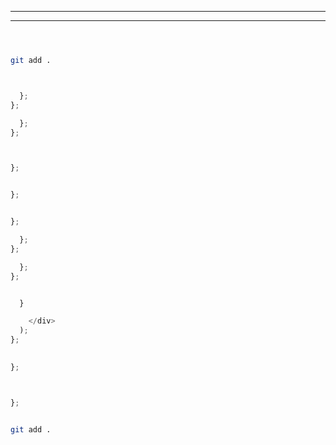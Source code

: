 
________________________________________________________________________________
________________________________________________________________________________



```sh
```


```sh
```


```sh
```


```sh
git add .
```









```js
```


```js
```



```js
  };
};

  };
};

```


```js
```


```js

};

```



```js

};
```


```js

};
```






```js
  };
};

  };
};

```


```js
```


```js
  }

    </div>
  );
};
```


```js
  
};
```



```js
```


```js

};
```



```js
```





```sh
git add .
```


